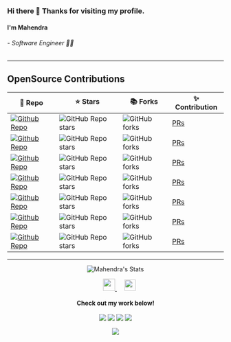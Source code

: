### Hi there 👋 Thanks for visiting my profile.
#### I'm Mahendra
###### -  Software Engineer 👨‍💻 
----

## OpenSource Contributions
| 🎁 Repo | ⭐ Stars | 📚 Forks | ✨ Contribution |
| --- | --- | --- | --- |
| [![Github Repo](https://img.shields.io/badge/nukeop/nuclear-electron-blue?style=flat-square)](https://github.com/nukeop/nuclear) | ![GitHub Repo stars](https://img.shields.io/github/stars/nukeop/nuclear?style=flat-square) | ![GitHub forks](https://img.shields.io/github/forks/nukeop/nuclear?style=flat-square) | [PRs](https://github.com/nukeop/nuclear/pulls?q=is%3Apr+author%3AmahendraHegde+) |
| [![Github Repo](https://img.shields.io/badge/Shelf-nu/shelf.nu-blue?style=flat-square)](https://github.com/Shelf-nu/shelf.nu) | ![GitHub Repo stars](https://img.shields.io/github/stars/Shelf-nu/shelf.nu?style=flat-square) | ![GitHub forks](https://img.shields.io/github/forks/Shelf-nu/shelf.nu?style=flat-square) | [PRs](https://github.com/Shelf-nu/shelf.nu/pulls?q=is%3Apr+author%3AmahendraHegde) |
| [![Github Repo](https://img.shields.io/badge/nearform/fast-jwt-blue?style=flat-square)](https://github.com/nearform/fast-jwt) | ![GitHub Repo stars](https://img.shields.io/github/stars/nearform/fast-jwt?style=flat-square) | ![GitHub forks](https://img.shields.io/github/forks/nearform/fast-jwt?style=flat-square) | [PRs](https://github.com/nearform/fast-jwt/pulls?q=is%3Apr+author%3AmahendraHegde+) |
| [![Github Repo](https://img.shields.io/badge/jsumners/abstract-cache-redis?style=flat-square)](https://github.com/jsumners/abstract-cache-redis) | ![GitHub Repo stars](https://img.shields.io/github/stars/jsumners/abstract-cache-redis?style=flat-square) | ![GitHub forks](https://img.shields.io/github/forks/jsumners/abstract-cache-redis?style=flat-square) | [PRs](https://github.com/jsumners/abstract-cache-redis/pulls?q=is%3Apr+author%3AmahendraHegde+) |
| [![Github Repo](https://img.shields.io/badge/abahmed/Deer-electron-blue?style=flat-square)](https://github.com/abahmed/Deer) | ![GitHub Repo stars](https://img.shields.io/github/stars/abahmed/Deer?style=flat-square) | ![GitHub forks](https://img.shields.io/github/forks/abahmed/Deer?style=flat-square) | [PRs](https://github.com/abahmed/Deer/pulls?q=is%3Apr+author%3AmahendraHegde+) |
| [![Github Repo](https://img.shields.io/badge/jwu910/check-it-out?style=flat-square)](https://github.com/jwu910/check-it-out) | ![GitHub Repo stars](https://img.shields.io/github/stars/jwu910/check-it-out?style=flat-square) | ![GitHub forks](https://img.shields.io/github/forks/jwu910/check-it-out?style=flat-square) | [PRs](https://github.com/jwu910/check-it-out/pulls?q=is%3Apr+author%3AmahendraHegde+) |
| [![Github Repo](https://img.shields.io/badge/braintree/credit-card-type?style=flat-square)](https://github.com/braintree/credit-card-type) | ![GitHub Repo stars](https://img.shields.io/github/stars/braintree/credit-card-type?style=flat-square) | ![GitHub forks](https://img.shields.io/github/forks/braintree/credit-card-type?style=flat-square) | [PRs](https://github.com/braintree/credit-card-type/pulls?q=is%3Apr+author%3AmahendraHegde+) |

----
<p align="center">
 <img src="https://github-readme-stats.vercel.app/api?username=mahendraHegde&theme=react" alt="Mahendra's Stats" >
</p>

<p align="center">
  &emsp;
  <a href="https://mahendrahegde.github.io/portfolio/">
    <img src="https://img.icons8.com/material/256/0C9DFC/globe--v1.png" width="28px"/>
  </a>
  &emsp;
  <a href="https://www.linkedin.com/in/mahendrahegde9">
    <img src="https://img.icons8.com/ios-filled/256/0e76a8/linkedin.svg" width="26px"/>
  </a>
  <br><br>
  <strong>Check out my work below!</strong>
  <br><br>
  <img src="https://badges.pufler.dev/visits/mahendraHegde/mahendraHegde?style=flat-square&color=success&logo=github">
  <img src="https://badges.pufler.dev/years/mahendraHegde?style=flat-square&color=success&logo=github">
  <img src="https://badges.pufler.dev/repos/mahendraHegde?style=flat-square&color=success&logo=github">
  <img src="https://badges.pufler.dev/commits/monthly/mahendraHegde?style=flat-square&color=success&logo=github">
</p>

<p align="center">
  <img src="https://github-readme-stats.vercel.app/api/top-langs/?username=mahendraHegde&langs_count=10&theme=react&hide=asp,html">
</p>



<!--
**mahendraHegde/mahendraHegde** is a ✨ _special_ ✨ repository because its `README.md` (this file) appears on your GitHub profile.

Here are some ideas to get you started:

- 🔭 I’m currently working on ...
- 🌱 I’m currently learning ...
- 👯 I’m looking to collaborate on ...
- 🤔 I’m looking for help with ...
- 💬 Ask me about ...
- 📫 How to reach me: ...
- 😄 Pronouns: ...
- ⚡ Fun fact: ...
-->
